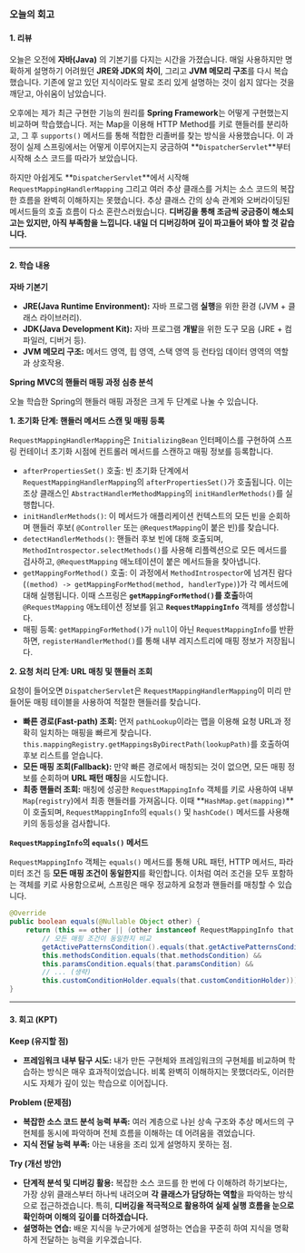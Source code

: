 ### 오늘의 회고

#### 1. 리뷰

오늘은 오전에 **자바(Java)** 의 기본기를 다지는 시간을 가졌습니다. 매일 사용하지만 명확하게 설명하기 어려웠던 **JRE와 JDK의 차이**, 그리고 **JVM 메모리 구조**를 다시 복습했습니다. 기존에 알고 있던 지식이라도 말로 조리 있게 설명하는 것이 쉽지 않다는 것을 깨닫고, 아쉬움이 남았습니다.

오후에는 제가 최근 구현한 기능의 원리를 **Spring Framework**는 어떻게 구현했는지 비교하며 학습했습니다. 저는 Map을 이용해 HTTP Method를 키로 핸들러를 분리하고, 그 후 `supports()` 메서드를 통해 적합한 리졸버를 찾는 방식을 사용했습니다. 이 과정이 실제 스프링에서는 어떻게 이루어지는지 궁금하여 \*\*`DispatcherServlet`\*\*부터 시작해 소스 코드를 따라가 보았습니다.

하지만 아쉽게도 **`DispatcherServlet`**에서 시작해 `RequestMappingHandlerMapping` 그리고 여러 추상 클래스를 거치는 소스 코드의 복잡한 흐름을 완벽히 이해하지는 못했습니다. 추상 클래스 간의 상속 관계와 오버라이딩된 메서드들의 호출 흐름이 다소 혼란스러웠습니다. **디버깅을 통해 조금씩 궁금증이 해소되고는 있지만, 아직 부족함을 느낍니다. 내일 더 디버깅하며 깊이 파고들어 봐야 할 것 같습니다.**

-----

#### 2. 학습 내용

**자바 기본기**

  * **JRE(Java Runtime Environment):** 자바 프로그램 **실행**을 위한 환경 (JVM + 클래스 라이브러리).
  * **JDK(Java Development Kit):** 자바 프로그램 **개발**을 위한 도구 모음 (JRE + 컴파일러, 디버거 등).
  * **JVM 메모리 구조:** 메서드 영역, 힙 영역, 스택 영역 등 런타임 데이터 영역의 역할과 상호작용.

**Spring MVC의 핸들러 매핑 과정 심층 분석**

오늘 학습한 Spring의 핸들러 매핑 과정은 크게 두 단계로 나눌 수 있습니다.

**1. 초기화 단계: 핸들러 메서드 스캔 및 매핑 등록**

`RequestMappingHandlerMapping`은 `InitializingBean` 인터페이스를 구현하여 스프링 컨테이너 초기화 시점에 컨트롤러 메서드를 스캔하고 매핑 정보를 등록합니다.

  * `afterPropertiesSet()` 호출: 빈 초기화 단계에서 `RequestMappingHandlerMapping`의 `afterPropertiesSet()`가 호출됩니다. 이는 조상 클래스인 `AbstractHandlerMethodMapping`의 `initHandlerMethods()`를 실행합니다.
  * `initHandlerMethods()`: 이 메서드가 애플리케이션 컨텍스트의 모든 빈을 순회하며 핸들러 후보( `@Controller` 또는 `@RequestMapping`이 붙은 빈)를 찾습니다.
  * `detectHandlerMethods()`: 핸들러 후보 빈에 대해 호출되며, `MethodIntrospector.selectMethods()`를 사용해 리플렉션으로 모든 메서드를 검사하고, `@RequestMapping` 애노테이션이 붙은 메서드들을 찾아냅니다.
  * `getMappingForMethod()` 호출: 이 과정에서 `MethodIntrospector`에 넘겨진 람다(`(method) -> getMappingForMethod(method, handlerType)`)가 각 메서드에 대해 실행됩니다. 이때 스프링은 **`getMappingForMethod()`를 호출**하여 `@RequestMapping` 애노테이션 정보를 읽고 **`RequestMappingInfo`** 객체를 생성합니다.
  * 매핑 등록: `getMappingForMethod()`가 `null`이 아닌 `RequestMappingInfo`를 반환하면, `registerHandlerMethod()`를 통해 내부 레지스트리에 매핑 정보가 저장됩니다.

**2. 요청 처리 단계: URL 매칭 및 핸들러 조회**

요청이 들어오면 `DispatcherServlet`은 `RequestMappingHandlerMapping`이 미리 만들어둔 매핑 테이블을 사용하여 적절한 핸들러를 찾습니다.

  * **빠른 경로(Fast-path) 조회:** 먼저 `pathLookup`이라는 맵을 이용해 요청 URL과 정확히 일치하는 매핑을 빠르게 찾습니다. `this.mappingRegistry.getMappingsByDirectPath(lookupPath)`를 호출하여 후보 리스트를 얻습니다.
  * **모든 매핑 조회(Fallback):** 만약 빠른 경로에서 매칭되는 것이 없으면, 모든 매핑 정보를 순회하며 **URL 패턴 매칭**을 시도합니다.
  * **최종 핸들러 조회:** 매칭에 성공한 `RequestMappingInfo` 객체를 키로 사용하여 내부 `Map`(`registry`)에서 최종 핸들러를 가져옵니다. 이때 \*\*`HashMap.get(mapping)`\*\*이 호출되며, `RequestMappingInfo`의 `equals()` 및 `hashCode()` 메서드를 사용해 키의 동등성을 검사합니다.

**`RequestMappingInfo`의 `equals()` 메서드**

`RequestMappingInfo` 객체는 `equals()` 메서드를 통해 URL 패턴, HTTP 메서드, 파라미터 조건 등 **모든 매핑 조건이 동일한지**를 확인합니다. 이처럼 여러 조건을 모두 포함하는 객체를 키로 사용함으로써, 스프링은 매우 정교하게 요청과 핸들러를 매칭할 수 있습니다.

```java
@Override
public boolean equals(@Nullable Object other) {
    return (this == other || (other instanceof RequestMappingInfo that &&
        // 모든 매핑 조건이 동일한지 비교
        getActivePatternsCondition().equals(that.getActivePatternsCondition()) &&
        this.methodsCondition.equals(that.methodsCondition) &&
        this.paramsCondition.equals(that.paramsCondition) &&
        // ... (생략)
        this.customConditionHolder.equals(that.customConditionHolder)));
}
```

-----

#### 3. 회고 (KPT)

**Keep (유지할 점)**

  * **프레임워크 내부 탐구 시도:** 내가 만든 구현체와 프레임워크의 구현체를 비교하며 학습하는 방식은 매우 효과적이었습니다. 비록 완벽히 이해하지는 못했더라도, 이러한 시도 자체가 깊이 있는 학습으로 이어집니다.

**Problem (문제점)**

  * **복잡한 소스 코드 분석 능력 부족:** 여러 계층으로 나뉜 상속 구조와 추상 메서드의 구현체를 동시에 파악하며 전체 흐름을 이해하는 데 어려움을 겪었습니다.
  * **지식 전달 능력 부족:** 아는 내용을 조리 있게 설명하지 못하는 점.

**Try (개선 방안)**

  * **단계적 분석 및 디버깅 활용:** 복잡한 소스 코드를 한 번에 다 이해하려 하기보다는, 가장 상위 클래스부터 하나씩 내려오며 **각 클래스가 담당하는 역할**을 파악하는 방식으로 접근하겠습니다. 특히, **디버깅을 적극적으로 활용하여 실제 실행 흐름을 눈으로 확인하며 이해의 깊이를 더하겠습니다.**
  * **설명하는 연습:** 배운 지식을 누군가에게 설명하는 연습을 꾸준히 하여 지식을 명확하게 전달하는 능력을 키우겠습니다.
